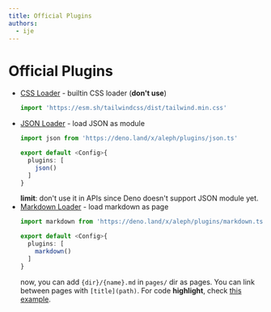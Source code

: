 ```yaml
---
title: Official Plugins
authors:
  - ije
---
```


# Official Plugins

- [CSS Loader](https://deno.land/x/aleph/plugins/css.ts) - builtin CSS loader (**don't use**)
  ```ts
  import 'https://esm.sh/tailwindcss/dist/tailwind.min.css'
  ```
- [JSON Loader](https://deno.land/x/aleph/plugins/json.ts) - load JSON as module
  ```ts
  import json from 'https://deno.land/x/aleph/plugins/json.ts'

  export default <Config>{
    plugins: [
      json()
    ]
  }
  ```
  **limit**: don't use it in APIs since Deno doesn't support JSON module yet.
- [Markdown Loader](https://deno.land/x/aleph/plugins/markdown.ts) - load markdown as page
  ```ts
  import markdown from 'https://deno.land/x/aleph/plugins/markdown.ts'

  export default <Config>{
    plugins: [
      markdown()
    ]
  }
  ```
  now, you can add `{dir}/{name}.md` in `pages/` dir as pages. You can link between pages with `[title](path)`. For code **highlight**, check [this example](https://github.com/alephjs/aleph.js/blob/master/examples/markdown-pages/aleph.config.ts#L7).
